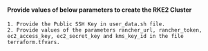 #### Provide values of below parameters to create the RKE2 Cluster
```
1. Provide the Public SSH Key in user_data.sh file.
2. Provide values of the parameters rancher_url, rancher_token, ec2_access_key, ec2_secret_key and kms_key_id in the file terraform.tfvars. 
```
